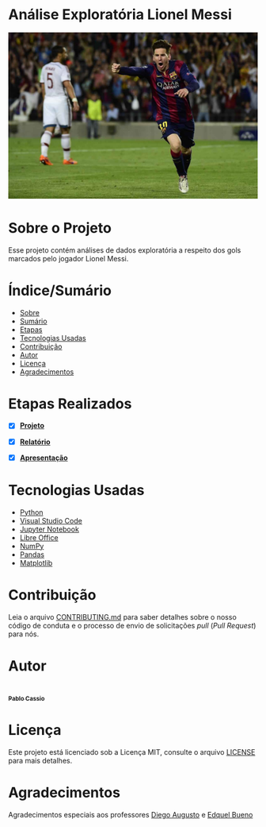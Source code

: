 # Análise Exploratória Lionel Messi


![Capa do Projeto](img/messi.jpg)

# Sobre o Projeto

Esse projeto contém análises de dados exploratória a respeito dos gols marcados pelo jogador Lionel Messi.

# Índice/Sumário

* [Sobre](#sobre-o-projeto)
* [Sumário](#índice/sumário)
* [Etapas](#etapas-realizas)
* [Tecnologias Usadas](#tecnologias-usadas)
* [Contribuição](#contribuição)
* [Autor](#autor)
* [Licença](#licença)
* [Agradecimentos](#agradecimentos)


# Etapas Realizados

- [x] [**Projeto**](https://github.com/PabloCassio/analise-exploratoria-messi/blob/main/messi-eda/messi_analise_exploratoria.ipynb)
- [x] [**Relatório**](https://github.com/PabloCassio/analise-exploratoria-messi/blob/main/messi-eda/messi_analise_exploratoria.ipynb)
- [x] [**Apresentação**](https://youtube.com)


# Tecnologias Usadas

- [Python](https://www.python.org/)
- [Visual Studio Code](https://code.visualstudio.com/)
- [Jupyter Notebook](https://jupyter.org/)
- [Libre Office](https://pt-br.libreoffice.org/)
- [NumPy](https://numpy.org/)
- [Pandas](https://pandas.pydata.org/)
- [Matplotlib](https://matplotlib.org/)

# Contribuição

Leia o arquivo [CONTRIBUTING.md](CONTRIBUTING.md) para saber detalhes sobre o nosso código de conduta e o processo de envio de solicitações *pull* (*Pull Request*) para nós.

# Autor

   <td align="center"><a href="https://github.com/PabloCassio"><img src="https://avatars.githubusercontent.com/u/82393094?v=4" width="100px;" alt=""/><br /><sub><b>Pablo Cassio</b></sub></a></td>

# Licença

Este projeto está licenciado sob a Licença MIT,  consulte o arquivo [LICENSE](LICENSE) para mais detalhes.

# Agradecimentos

Agradecimentos especiais aos professores [Diego Augusto](https://github.com/profdiegoaugusto) e [Edquel Bueno](https://www.linkedin.com/in/edquel-b-prado-farias-6a67a725/)